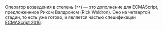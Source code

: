 Оператор возведения в степень (`**`) — это дополнение для ECMAScript, 
предложеннное Риком Валдроном (Rick Waldron). Оно на четвертой стадии, 
то есть уже готово, и является частью спецификации [ECMAScript 2016][1].

[1]: http://www.2ality.com/2016/01/ecmascript-2016.html
